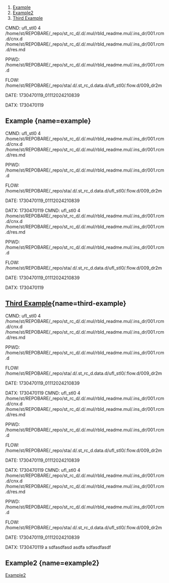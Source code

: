 1. [Example](#example)
2. [Example2](#example2)
3. [Third Example](#third-example)


CMND: ufl_stl0 4 /home/st/REPOBARE/_repo/st_rc_d/.d/.mul/rbld_readme.mul/.ins_dr/001.rcm.d/cnx.d /home/st/REPOBARE/_repo/st_rc_d/.d/.mul/rbld_readme.mul/.ins_dr/001.rcm.d/res.md

PPWD: /home/st/REPOBARE/_repo/st_rc_d/.d/.mul/rbld_readme.mul/.ins_dr/001.rcm.d

FLOW: /home/st/REPOBARE/_repo/sta/.d/.st_rc_d.data.d/ufl_stl0/.flow.d/009_dr2m

DATE: 1730470119_01112024210839

DATX: 1730470119

## Example [](#){name=example}

CMND: ufl_stl0 4 /home/st/REPOBARE/_repo/st_rc_d/.d/.mul/rbld_readme.mul/.ins_dr/001.rcm.d/cnx.d /home/st/REPOBARE/_repo/st_rc_d/.d/.mul/rbld_readme.mul/.ins_dr/001.rcm.d/res.md

PPWD: /home/st/REPOBARE/_repo/st_rc_d/.d/.mul/rbld_readme.mul/.ins_dr/001.rcm.d

FLOW: /home/st/REPOBARE/_repo/sta/.d/.st_rc_d.data.d/ufl_stl0/.flow.d/009_dr2m

DATE: 1730470119_01112024210839

DATX: 1730470119
CMND: ufl_stl0 4 /home/st/REPOBARE/_repo/st_rc_d/.d/.mul/rbld_readme.mul/.ins_dr/001.rcm.d/cnx.d /home/st/REPOBARE/_repo/st_rc_d/.d/.mul/rbld_readme.mul/.ins_dr/001.rcm.d/res.md

PPWD: /home/st/REPOBARE/_repo/st_rc_d/.d/.mul/rbld_readme.mul/.ins_dr/001.rcm.d

FLOW: /home/st/REPOBARE/_repo/sta/.d/.st_rc_d.data.d/ufl_stl0/.flow.d/009_dr2m

DATE: 1730470119_01112024210839

DATX: 1730470119

## [Third Example](#){name=third-example}

CMND: ufl_stl0 4 /home/st/REPOBARE/_repo/st_rc_d/.d/.mul/rbld_readme.mul/.ins_dr/001.rcm.d/cnx.d /home/st/REPOBARE/_repo/st_rc_d/.d/.mul/rbld_readme.mul/.ins_dr/001.rcm.d/res.md

PPWD: /home/st/REPOBARE/_repo/st_rc_d/.d/.mul/rbld_readme.mul/.ins_dr/001.rcm.d

FLOW: /home/st/REPOBARE/_repo/sta/.d/.st_rc_d.data.d/ufl_stl0/.flow.d/009_dr2m

DATE: 1730470119_01112024210839

DATX: 1730470119
CMND: ufl_stl0 4 /home/st/REPOBARE/_repo/st_rc_d/.d/.mul/rbld_readme.mul/.ins_dr/001.rcm.d/cnx.d /home/st/REPOBARE/_repo/st_rc_d/.d/.mul/rbld_readme.mul/.ins_dr/001.rcm.d/res.md

PPWD: /home/st/REPOBARE/_repo/st_rc_d/.d/.mul/rbld_readme.mul/.ins_dr/001.rcm.d

FLOW: /home/st/REPOBARE/_repo/sta/.d/.st_rc_d.data.d/ufl_stl0/.flow.d/009_dr2m

DATE: 1730470119_01112024210839

DATX: 1730470119
CMND: ufl_stl0 4 /home/st/REPOBARE/_repo/st_rc_d/.d/.mul/rbld_readme.mul/.ins_dr/001.rcm.d/cnx.d /home/st/REPOBARE/_repo/st_rc_d/.d/.mul/rbld_readme.mul/.ins_dr/001.rcm.d/res.md

PPWD: /home/st/REPOBARE/_repo/st_rc_d/.d/.mul/rbld_readme.mul/.ins_dr/001.rcm.d

FLOW: /home/st/REPOBARE/_repo/sta/.d/.st_rc_d.data.d/ufl_stl0/.flow.d/009_dr2m

DATE: 1730470119_01112024210839

DATX: 1730470119
a
sdfasdfasd
asdfa
sdfasdfasdf

## Example2 [](#){name=example2}

<a href="example2">Example2</a>